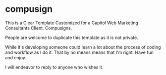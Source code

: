 compusign
=========

This is a Clear Template Customized for a Capitol Web Marketing Consultants Client.
Compusigns.

People are welcome to duplicate this template as it is not private.

While it's developing someone could learn a lot about the process of coding and workflow as I do it. That by no means means that I'm right.
Have fun and enjoy.

I will endeavor to reply to anyone who wishes it.


